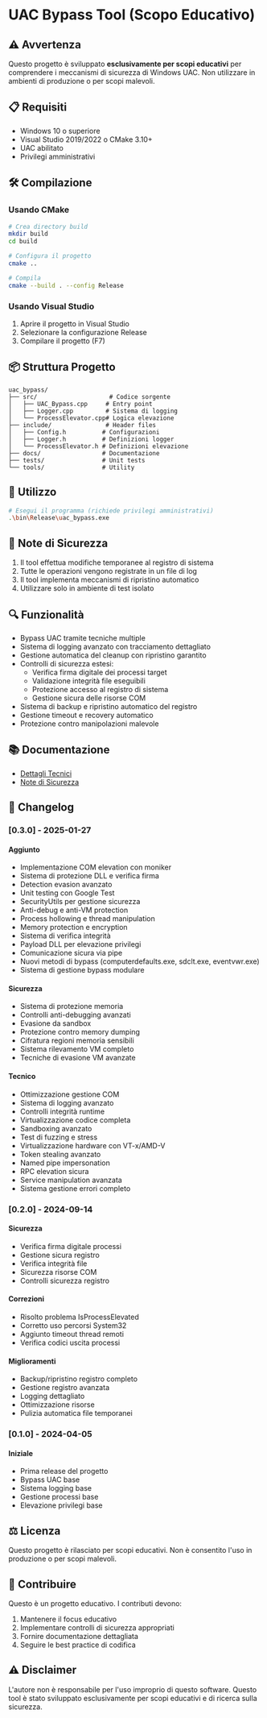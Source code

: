 # UAC Bypass Tool (Scopo Educativo)

## ⚠️ Avvertenza
Questo progetto è sviluppato **esclusivamente per scopi educativi** per comprendere i meccanismi di sicurezza di Windows UAC. Non utilizzare in ambienti di produzione o per scopi malevoli.

## 📋 Requisiti
- Windows 10 o superiore
- Visual Studio 2019/2022 o CMake 3.10+
- UAC abilitato
- Privilegi amministrativi

## 🛠️ Compilazione

### Usando CMake
```bash
# Crea directory build
mkdir build
cd build

# Configura il progetto
cmake ..

# Compila
cmake --build . --config Release
```

### Usando Visual Studio
1. Aprire il progetto in Visual Studio
2. Selezionare la configurazione Release
3. Compilare il progetto (F7)

## 📦 Struttura Progetto
```
uac_bypass/
├── src/                    # Codice sorgente
│   ├── UAC_Bypass.cpp     # Entry point
│   ├── Logger.cpp         # Sistema di logging
│   └── ProcessElevator.cpp# Logica elevazione
├── include/               # Header files
│   ├── Config.h          # Configurazioni
│   ├── Logger.h          # Definizioni logger
│   └── ProcessElevator.h # Definizioni elevazione
├── docs/                 # Documentazione
├── tests/                # Unit tests
└── tools/                # Utility
```

## 🚀 Utilizzo
```bash
# Esegui il programma (richiede privilegi amministrativi)
.\bin\Release\uac_bypass.exe
```

## 📝 Note di Sicurezza
1. Il tool effettua modifiche temporanee al registro di sistema
2. Tutte le operazioni vengono registrate in un file di log
3. Il tool implementa meccanismi di ripristino automatico
4. Utilizzare solo in ambiente di test isolato

## 🔍 Funzionalità
- Bypass UAC tramite tecniche multiple
- Sistema di logging avanzato con tracciamento dettagliato
- Gestione automatica del cleanup con ripristino garantito
- Controlli di sicurezza estesi:
  - Verifica firma digitale dei processi target
  - Validazione integrità file eseguibili
  - Protezione accesso al registro di sistema
  - Gestione sicura delle risorse COM
- Sistema di backup e ripristino automatico del registro
- Gestione timeout e recovery automatico
- Protezione contro manipolazioni malevole

## 📚 Documentazione
- [Dettagli Tecnici](docs/technical_details.md)
- [Note di Sicurezza](docs/security_notes.md)

## 🔄 Changelog

### [0.3.0] - 2025-01-27
#### Aggiunto
- Implementazione COM elevation con moniker
- Sistema di protezione DLL e verifica firma
- Detection evasion avanzato
- Unit testing con Google Test
- SecurityUtils per gestione sicurezza
- Anti-debug e anti-VM protection
- Process hollowing e thread manipulation
- Memory protection e encryption
- Sistema di verifica integrità
- Payload DLL per elevazione privilegi
- Comunicazione sicura via pipe
- Nuovi metodi di bypass (computerdefaults.exe, sdclt.exe, eventvwr.exe)
- Sistema di gestione bypass modulare

#### Sicurezza
- Sistema di protezione memoria
- Controlli anti-debugging avanzati
- Evasione da sandbox
- Protezione contro memory dumping
- Cifratura regioni memoria sensibili
- Sistema rilevamento VM completo
- Tecniche di evasione VM avanzate

#### Tecnico
- Ottimizzazione gestione COM
- Sistema di logging avanzato
- Controlli integrità runtime
- Virtualizzazione codice completa
- Sandboxing avanzato
- Test di fuzzing e stress
- Virtualizzazione hardware con VT-x/AMD-V
- Token stealing avanzato
- Named pipe impersonation
- RPC elevation sicura
- Service manipulation avanzata
- Sistema gestione errori completo

### [0.2.0] - 2024-09-14
#### Sicurezza
- Verifica firma digitale processi
- Gestione sicura registro
- Verifica integrità file
- Sicurezza risorse COM
- Controlli sicurezza registro

#### Correzioni
- Risolto problema IsProcessElevated
- Corretto uso percorsi System32
- Aggiunto timeout thread remoti
- Verifica codici uscita processi

#### Miglioramenti
- Backup/ripristino registro completo
- Gestione registro avanzata
- Logging dettagliato
- Ottimizzazione risorse
- Pulizia automatica file temporanei

### [0.1.0] - 2024-04-05
#### Iniziale
- Prima release del progetto
- Bypass UAC base
- Sistema logging base
- Gestione processi base
- Elevazione privilegi base

## ⚖️ Licenza
Questo progetto è rilasciato per scopi educativi. Non è consentito l'uso in produzione o per scopi malevoli.

## 🤝 Contribuire
Questo è un progetto educativo. I contributi devono:
1. Mantenere il focus educativo
2. Implementare controlli di sicurezza appropriati
3. Fornire documentazione dettagliata
4. Seguire le best practice di codifica

## ⚠️ Disclaimer
L'autore non è responsabile per l'uso improprio di questo software. Questo tool è stato sviluppato esclusivamente per scopi educativi e di ricerca sulla sicurezza.
